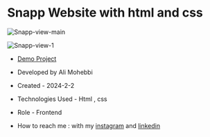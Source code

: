 # Snapp Website with html and css

![Snapp-view-main](https://github.com/Ali-Mohebbi-Developer/Snapp-Project/assets/126477170/b988ea0f-f608-4337-a46b-2f8f73efa5e5)

![Snapp-view-1](https://github.com/Ali-Mohebbi-Developer/Snapp-Project/assets/126477170/9772d579-7c65-4428-85c5-1168ef452d1a)

- [Demo Project](https://ali-mohebbi-developer.github.io/Snapp-Project/)

- Developed by Ali Mohebbi

- Created - 2024-2-2

- Technologies Used - Html , css 

- Role - Frontend

- How to reach me : with my [instagram](https://www.instagram.com/Ali_Mohebbi_Developer) and [linkedin](https://www.linkedin.com/in/ali-mohebbi-7165b7265/)
